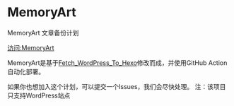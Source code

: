 # MemoryArt

MemoryArt 文章备份计划

[访问:MemoryArt](http://memoryart.nwl.im)

MemoryArt是基于[Fetch_WordPress_To_Hexo](https://github.com/iVampireSP/Fetch_WordPress_To_Hexo)修改而成，并使用GitHub Action自动化部署。

如果你也想加入这个计划，可以提交一个Issues，我们会尽快处理。
注：该项目只支持WordPress站点

